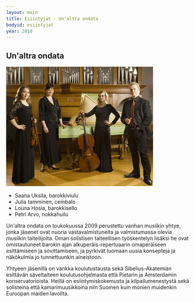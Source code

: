 ```yaml
---
layout: main
title: Esiintyjät - Un'altra ondata
bodyid: esiintyjat
year: 2010
---
```

## Un'altra ondata

![Un'altra ondata](un-altra-ondata.jpg)

- Saana Uksila, barokkiviulu
- Julia tamminen, cembalo
- Louna Hosia, barokkisello
- Petri Arvo, nokkahuilu

Un'altra ondata on toukokuussa 2009 perustettu vanhan musiikin
yhtye, jonka jäsenet ovat nuoria vastavalmistuneita ja valmistumassa
olevia musiikin taiteilijoita. Oman solistisen taiteellisen
työskentelyn lisäksi he ovat omistautuneet barokin ajan
alkuperäis-repertuaarin omaperäiseen esittämiseen ja sovittamiseen, ja pyrkivät luomaan uusia konsepteja ja näkökulmia jo tunnettuunkin
aineistoon.

Yhtyeen jäsenillä on vankka koulutustausta sekä
Sibelius-Akatemian esittävän säveltaiteen koulutusohjelmasta että
Pietarin ja Amsterdamin konservatorioista. Heillä on
esiintymiskokemusta ja kilpailumenestystä sekä solisteina että
kamarimuusikkoina niin Suomen kuin monien muidenkin Euroopan maiden
lavoilta.
